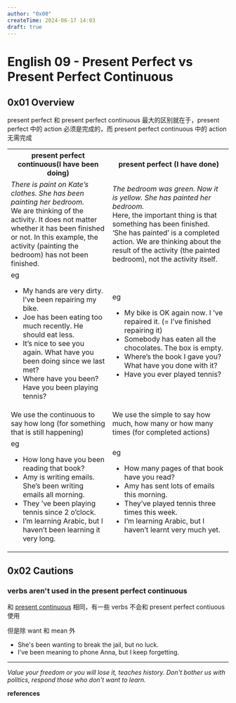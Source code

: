 ```yaml
---
author: "0x00"
createTime: 2024-06-17 14:03
draft: true
---
```


# English 09 - Present Perfect vs Present Perfect Continuous

## 0x01 Overview

present perfect 和 present perfect continuous 最大的区别就在于，present perfect 中的 action 必须是完成的，而 present perfect continuous 中的 action 无需完成

<table>
<tbody>
<tr>
<th>present perfect continuous(I have been doing)</th>
<th>present perfect (I have done)</th>
</tr>
<tr>
<td>
<i>There is paint on Kate’s clothes. She has been painting her bedroom.</i>
<br>
We are thinking of the activity. It does not matter whether it has been finished or not. In this example, the activity (painting the bedroom) has not been finished.
</td>
<td>
<i>The bedroom was green. Now it is yellow. She has painted her bedroom.</i>
<br>
Here, the important thing is that something has been finished. ‘She has painted’ is a completed action. We are thinking about the result of the activity (the painted bedroom), not the activity itself.
</td>
</tr>
<tr>
<td>
eg
<ul>
<li>My hands are very dirty. I’ve been repairing my bike.</li>
<li>Joe has been eating too much recently. He should eat less.</li>
<li>It’s nice to see you again. What have you been doing since we last met?</li>
<li>Where have you been? Have you been playing tennis?</li>
</ul>
</td>
<td>
eg
<ul>
<li>My bike is OK again now. I ’ve repaired it. (= I’ve finished repairing it)</li>
<li>Somebody has eaten all the chocolates. The box is empty.</li>
<li>Where’s the book I gave you? What have you done with it?</li>
<li>Have you ever played tennis?</li>
</td>
</tr>
<tr>
<td>
We use the continuous to say how long (for something that is still happening)
</td>
<td>
We use the simple to say how much, how many or how many times (for completed actions)
</td>
</tr>
<tr>
<td>
eg
<ul>
<li>How long have you been reading that book?</li>
<li>Amy is writing emails. She’s been writing emails all morning.</li>
<li>They ’ve been playing tennis since 2 o’clock.</li>
<li>I’m learning Arabic, but I haven’t been learning it very long.</li>
</ul>
</td>
<td>
eg
<ul>
<li>How many pages of that book have you read?</li>
<li>Amy has sent lots of emails this morning.</li>
<li>They’ve played tennis three times this week.</li>
<li>I’m learning Arabic, but I haven’t learnt very much yet.</li>
</ul>
</td>
</tr>
</tbody>
</table>

## 0x02 Cautions

### verbs aren't used in the present perfect continuous

和 [present continuous](English%2004%20-%20Present%20Continuous%20VS%20Present%20Simple.md) 相同，有一些 verbs 不会和 present perfect contiuous 使用

但是除 want 和 mean 外
- She's been wanting to break the jail, but no luck.
- I’ve been meaning to phone Anna, but I keep forgetting.

---
*Value your freedom or you will lose it, teaches history. Don't bother us with politics, respond those who don't want to learn.*

**references**



